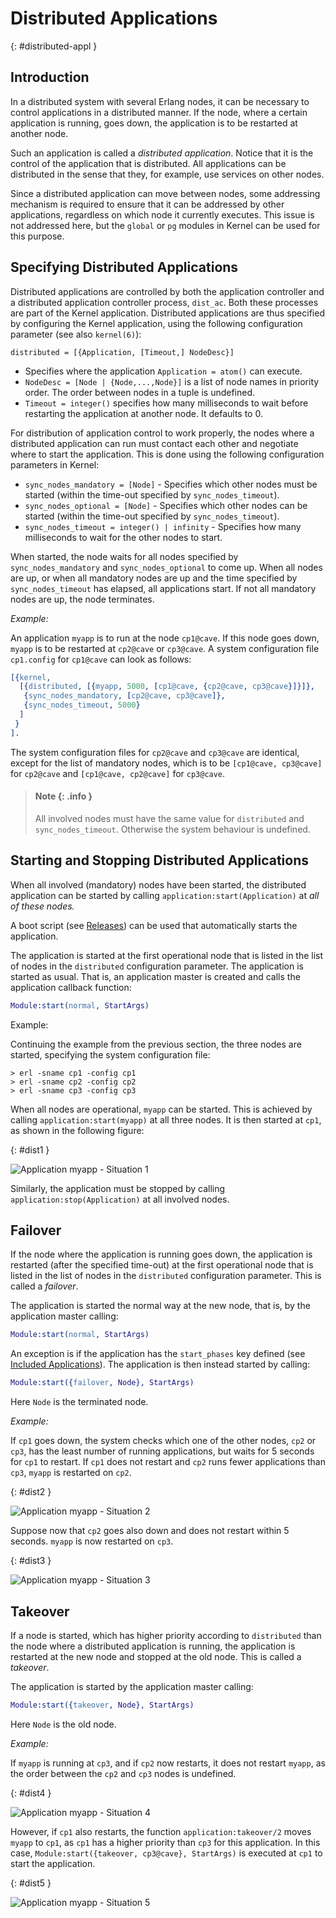 <!--
%CopyrightBegin%

Copyright Ericsson AB 2023-2024. All Rights Reserved.

Licensed under the Apache License, Version 2.0 (the "License");
you may not use this file except in compliance with the License.
You may obtain a copy of the License at

    http://www.apache.org/licenses/LICENSE-2.0

Unless required by applicable law or agreed to in writing, software
distributed under the License is distributed on an "AS IS" BASIS,
WITHOUT WARRANTIES OR CONDITIONS OF ANY KIND, either express or implied.
See the License for the specific language governing permissions and
limitations under the License.

%CopyrightEnd%
-->
# Distributed Applications

[](){: #distributed-appl }

## Introduction

In a distributed system with several Erlang nodes, it can be necessary to
control applications in a distributed manner. If the node, where a certain
application is running, goes down, the application is to be restarted at another
node.

Such an application is called a _distributed application_. Notice that it is the
control of the application that is distributed. All applications can be
distributed in the sense that they, for example, use services on other nodes.

Since a distributed application can move between nodes, some addressing
mechanism is required to ensure that it can be addressed by other applications,
regardless on which node it currently executes. This issue is not addressed
here, but the `global` or `pg` modules in Kernel can be used for this purpose.

## Specifying Distributed Applications

Distributed applications are controlled by both the application controller and a
distributed application controller process, `dist_ac`. Both these processes are
part of the Kernel application. Distributed applications are thus specified by
configuring the Kernel application, using the following configuration parameter
(see also `kernel(6)`):

`distributed = [{Application, [Timeout,] NodeDesc}]`

- Specifies where the application `Application = atom()` can execute.
- `NodeDesc = [Node | {Node,...,Node}]` is a list of node names in priority
  order. The order between nodes in a tuple is undefined.
- `Timeout = integer()` specifies how many milliseconds to wait before
  restarting the application at another node. It defaults to 0.

For distribution of application control to work properly, the nodes where a
distributed application can run must contact each other and negotiate where to
start the application. This is done using the following configuration parameters
in Kernel:

- `sync_nodes_mandatory = [Node]` \- Specifies which other nodes must be started
  (within the time-out specified by `sync_nodes_timeout`).
- `sync_nodes_optional = [Node]` \- Specifies which other nodes can be started
  (within the time-out specified by `sync_nodes_timeout`).
- `sync_nodes_timeout = integer() | infinity` \- Specifies how many milliseconds
  to wait for the other nodes to start.

When started, the node waits for all nodes specified by `sync_nodes_mandatory`
and `sync_nodes_optional` to come up. When all nodes are up, or when all
mandatory nodes are up and the time specified by `sync_nodes_timeout` has
elapsed, all applications start. If not all mandatory nodes are up, the node
terminates.

_Example:_

An application `myapp` is to run at the node `cp1@cave`. If this node goes down,
`myapp` is to be restarted at `cp2@cave` or `cp3@cave`. A system configuration
file `cp1.config` for `cp1@cave` can look as follows:

```erlang
[{kernel,
  [{distributed, [{myapp, 5000, [cp1@cave, {cp2@cave, cp3@cave}]}]},
   {sync_nodes_mandatory, [cp2@cave, cp3@cave]},
   {sync_nodes_timeout, 5000}
  ]
 }
].
```

The system configuration files for `cp2@cave` and `cp3@cave` are identical,
except for the list of mandatory nodes, which is to be `[cp1@cave, cp3@cave]`
for `cp2@cave` and `[cp1@cave, cp2@cave]` for `cp3@cave`.

> #### Note {: .info }
>
> All involved nodes must have the same value for `distributed` and
> `sync_nodes_timeout`. Otherwise the system behaviour is undefined.

## Starting and Stopping Distributed Applications

When all involved (mandatory) nodes have been started, the distributed
application can be started by calling `application:start(Application)` at _all
of these nodes._

A boot script (see [Releases](release_structure.md)) can be used that
automatically starts the application.

The application is started at the first operational node that is listed in the
list of nodes in the `distributed` configuration parameter. The application is
started as usual. That is, an application master is created and calls the
application callback function:

```erlang
Module:start(normal, StartArgs)
```

Example:

Continuing the example from the previous section, the three nodes are started,
specifying the system configuration file:

```text
> erl -sname cp1 -config cp1
> erl -sname cp2 -config cp2
> erl -sname cp3 -config cp3
```

When all nodes are operational, `myapp` can be started. This is achieved by
calling `application:start(myapp)` at all three nodes. It is then started at
`cp1`, as shown in the following figure:

[](){: #dist1 }

![Application myapp - Situation 1](assets/dist1.gif "Application myapp - Situation 1")

Similarly, the application must be stopped by calling
`application:stop(Application)` at all involved nodes.

## Failover

If the node where the application is running goes down, the application is
restarted (after the specified time-out) at the first operational node that is
listed in the list of nodes in the `distributed` configuration parameter. This
is called a _failover_.

The application is started the normal way at the new node, that is, by the
application master calling:

```erlang
Module:start(normal, StartArgs)
```

An exception is if the application has the `start_phases` key defined (see
[Included Applications](included_applications.md)). The application is then
instead started by calling:

```erlang
Module:start({failover, Node}, StartArgs)
```

Here `Node` is the terminated node.

_Example:_

If `cp1` goes down, the system checks which one of the other nodes, `cp2` or
`cp3`, has the least number of running applications, but waits for 5 seconds for
`cp1` to restart. If `cp1` does not restart and `cp2` runs fewer applications
than `cp3`, `myapp` is restarted on `cp2`.

[](){: #dist2 }

![Application myapp - Situation 2](assets/dist2.gif "Application myapp - Situation 2")

Suppose now that `cp2` goes also down and does not restart within 5 seconds.
`myapp` is now restarted on `cp3`.

[](){: #dist3 }

![Application myapp - Situation 3](assets/dist3.gif "Application myapp - Situation 3")

## Takeover

If a node is started, which has higher priority according to `distributed` than
the node where a distributed application is running, the application is
restarted at the new node and stopped at the old node. This is called a
_takeover_.

The application is started by the application master calling:

```erlang
Module:start({takeover, Node}, StartArgs)
```

Here `Node` is the old node.

_Example:_

If `myapp` is running at `cp3`, and if `cp2` now restarts, it does not restart
`myapp`, as the order between the `cp2` and `cp3` nodes is undefined.

[](){: #dist4 }

![Application myapp - Situation 4](assets/dist4.gif "Application myapp - Situation 4")

However, if `cp1` also restarts, the function `application:takeover/2` moves
`myapp` to `cp1`, as `cp1` has a higher priority than `cp3` for this
application. In this case, `Module:start({takeover, cp3@cave}, StartArgs)` is
executed at `cp1` to start the application.

[](){: #dist5 }

![Application myapp - Situation 5](assets/dist5.gif "Application myapp - Situation 5")
